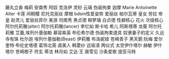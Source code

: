 藤丸立香
梅莉
安南秀
阿奴
克洛伊
灵砂
云璃
伪装拘束
迦摩
Marie Antoinette Alter
卡莲
间桐樱
尼托克丽丝
摩根
bdsm性爱姿势
爱丽丝
帕尔瓦蒂
皇女
劳拉
帝皇
赵灵儿
爱丽丝菲尔
美游
司南秀
黑贞德
柳梦璃
白贞德
性癖核心
花火
次级核心
阿尔托莉雅(alter)
阿尔托莉雅(lancer)
李忆如
斯卡哈
希儿
阿斯塔蒂
龙葵
阿尔托莉雅
艾蕾,埃列什基伽勒
慕容紫英
布伦希尔德
伪装拘束道具
奴隶妻子的定义
久远寺有珠
杜尔迦
埃列什基伽勒(Beast)
伊莉雅
布洛妮娅
苍崎青子
黑天鹅
阮梅
爱尔奎特·布伦史塔德
葛饰北斋
虞美人
韩菱纱
远坂凛
两仪式
太空伊什塔尔
赫敏
伊什塔尔
苍崎橙子
符玄
蒂法
林月如
艾达·王
唐雪见
沙条爱歌
提亚马特